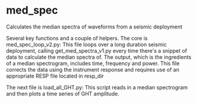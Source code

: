 # med_spec
Calculates the median spectra of waveforms from a seismic deployment

Several key functions and a couple of helpers.
The core is med_spec_loop_v2.py:
    This file loops over a long duration seismic deployment, calling get_med_spectra_v1.py every time there's a snippet of data to calculate the median spectra of.  The output, which is the ingredients of a median spectrogram, includes time, frequency and power.
    This file corrects the data using the instrument response and requires use of an appropriate RESP file located in resp_dir
    
The next file is load_all_GHT.py:
    This script reads in a median spectrogram and then plots a time series of GHT amplitude.
